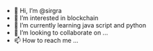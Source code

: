- 👋 Hi, I’m @sirgra
- 👀 I’m interested in blockchain
- 🌱 I’m currently learning java script and python
- 💞️ I’m looking to collaborate on ...
- 📫 How to reach me ...

<!---
sirgra/sirgra is a ✨ special ✨ repository because its `README.md` (this file) appears on your GitHub profile.
You can click the Preview link to take a look at your changes.
--->
